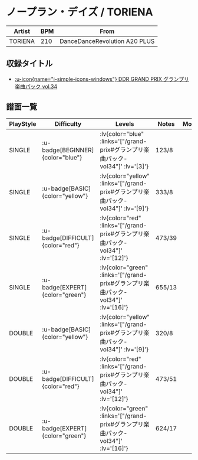 # ノープラン・デイズ / TORIENA

|Artist|BPM|From|
|------|---|----|
|TORIENA|210|DanceDanceRevolution A20 PLUS|

## 収録タイトル

- [ :u-icon{name="i-simple-icons-windows"} DDR GRAND PRIX グランプリ楽曲パック vol.34](/grand-prix#グランプリ楽曲パック-vol34)

## 譜面一覧

|PlayStyle|Difficulty|Levels|Notes|Movie|
|---------|----------|------|-----|-----|
|SINGLE| :u-badge[BEGINNER]{color="blue"} | :lv{color="blue" :links='["/grand-prix#グランプリ楽曲パック-vol34"]' :lv='[3]'} |123/8||
|SINGLE| :u-badge[BASIC]{color="yellow"} | :lv{color="yellow" :links='["/grand-prix#グランプリ楽曲パック-vol34"]' :lv='[9]'} |333/8||
|SINGLE| :u-badge[DIFFICULT]{color="red"} | :lv{color="red" :links='["/grand-prix#グランプリ楽曲パック-vol34"]' :lv='[12]'} |473/39||
|SINGLE| :u-badge[EXPERT]{color="green"} | :lv{color="green" :links='["/grand-prix#グランプリ楽曲パック-vol34"]' :lv='[16]'} |655/13||
|DOUBLE| :u-badge[BASIC]{color="yellow"} | :lv{color="yellow" :links='["/grand-prix#グランプリ楽曲パック-vol34"]' :lv='[9]'} |320/8||
|DOUBLE| :u-badge[DIFFICULT]{color="red"} | :lv{color="red" :links='["/grand-prix#グランプリ楽曲パック-vol34"]' :lv='[12]'} |473/51||
|DOUBLE| :u-badge[EXPERT]{color="green"} | :lv{color="green" :links='["/grand-prix#グランプリ楽曲パック-vol34"]' :lv='[16]'} |624/17||
